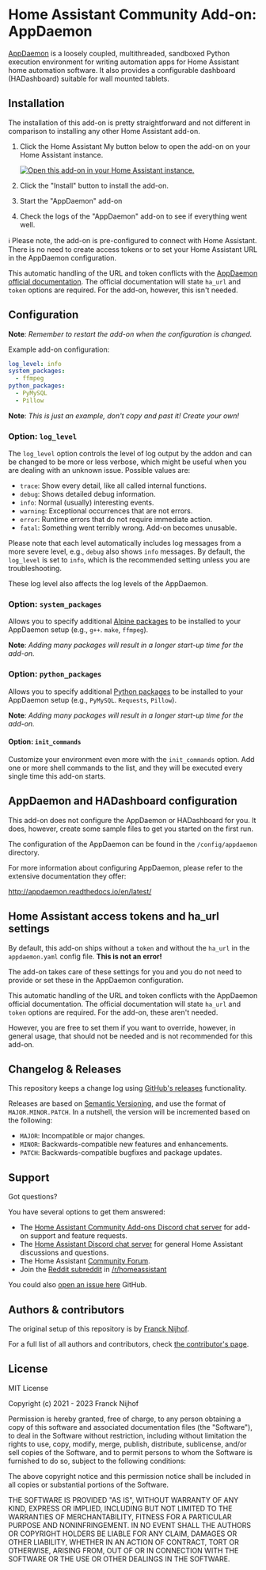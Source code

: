 # Home Assistant Community Add-on: AppDaemon

[AppDaemon][appdaemon] is a loosely coupled, multithreaded, sandboxed Python
execution environment for writing automation apps for Home Assistant home
automation software. It also provides a configurable dashboard (HADashboard)
suitable for wall mounted tablets.

## Installation

The installation of this add-on is pretty straightforward and not different in
comparison to installing any other Home Assistant add-on.

1. Click the Home Assistant My button below to open the add-on on your Home
   Assistant instance.

   [![Open this add-on in your Home Assistant instance.][addon-badge]][addon]

1. Click the "Install" button to install the add-on.
1. Start the "AppDaemon" add-on
1. Check the logs of the "AppDaemon" add-on to see if everything went well.

:information_source: Please note, the add-on is pre-configured to connect with
Home Assistant. There is no need to create access tokens or to set your
Home Assistant URL in the AppDaemon configuration.

This automatic handling of the URL and token conflicts with the
[AppDaemon official documentation][appdaemon]. The official documentation
will state `ha_url` and `token` options are required. For the add-on, however,
this isn't needed.

## Configuration

**Note**: _Remember to restart the add-on when the configuration is changed._

Example add-on configuration:

```yaml
log_level: info
system_packages:
  - ffmpeg
python_packages:
  - PyMySQL
  - Pillow
```

**Note**: _This is just an example, don't copy and past it! Create your own!_

### Option: `log_level`

The `log_level` option controls the level of log output by the addon and can
be changed to be more or less verbose, which might be useful when you are
dealing with an unknown issue. Possible values are:

- `trace`: Show every detail, like all called internal functions.
- `debug`: Shows detailed debug information.
- `info`: Normal (usually) interesting events.
- `warning`: Exceptional occurrences that are not errors.
- `error`: Runtime errors that do not require immediate action.
- `fatal`: Something went terribly wrong. Add-on becomes unusable.

Please note that each level automatically includes log messages from a
more severe level, e.g., `debug` also shows `info` messages. By default,
the `log_level` is set to `info`, which is the recommended setting unless
you are troubleshooting.

These log level also affects the log levels of the AppDaemon.

### Option: `system_packages`

Allows you to specify additional [Alpine packages][alpine-packages] to be
installed to your AppDaemon setup (e.g., `g++`. `make`, `ffmpeg`).

**Note**: _Adding many packages will result in a longer start-up time
for the add-on._

### Option: `python_packages`

Allows you to specify additional [Python packages][python-packages] to be
installed to your AppDaemon setup (e.g., `PyMySQL`. `Requests`, `Pillow`).

**Note**: _Adding many packages will result in a longer start-up time
for the add-on._

#### Option: `init_commands`

Customize your environment even more with the `init_commands` option.
Add one or more shell commands to the list, and they will be executed every
single time this add-on starts.

## AppDaemon and HADashboard configuration

This add-on does not configure the AppDaemon or HADashboard for you.
It does, however, create some sample files to get you started on the first run.

The configuration of the AppDaemon can be found in the `/config/appdaemon`
directory.

For more information about configuring AppDaemon, please refer to the
extensive documentation they offer:

<http://appdaemon.readthedocs.io/en/latest/>

## Home Assistant access tokens and ha_url settings

By default, this add-on ships without a `token` and without the `ha_url`
in the `appdaemon.yaml` config file. **This is not an error!**

The add-on takes care of these settings for you and you do not need to provide
or set these in the AppDaemon configuration.

This automatic handling of the URL and token conflicts with the AppDaemon
official documentation. The official documentation will state `ha_url` and
`token` options are required. For the add-on, these aren't needed.

However, you are free to set them if you want to override, however, in
general usage, that should not be needed and is not recommended for this add-on.

## Changelog & Releases

This repository keeps a change log using [GitHub's releases][releases]
functionality.

Releases are based on [Semantic Versioning][semver], and use the format
of `MAJOR.MINOR.PATCH`. In a nutshell, the version will be incremented
based on the following:

- `MAJOR`: Incompatible or major changes.
- `MINOR`: Backwards-compatible new features and enhancements.
- `PATCH`: Backwards-compatible bugfixes and package updates.

## Support

Got questions?

You have several options to get them answered:

- The [Home Assistant Community Add-ons Discord chat server][discord] for add-on
  support and feature requests.
- The [Home Assistant Discord chat server][discord-ha] for general Home
  Assistant discussions and questions.
- The Home Assistant [Community Forum][forum].
- Join the [Reddit subreddit][reddit] in [/r/homeassistant][reddit]

You could also [open an issue here][issue] GitHub.

## Authors & contributors

The original setup of this repository is by [Franck Nijhof][frenck].

For a full list of all authors and contributors,
check [the contributor's page][contributors].

## License

MIT License

Copyright (c) 2021 - 2023 Franck Nijhof

Permission is hereby granted, free of charge, to any person obtaining a copy
of this software and associated documentation files (the "Software"), to deal
in the Software without restriction, including without limitation the rights
to use, copy, modify, merge, publish, distribute, sublicense, and/or sell
copies of the Software, and to permit persons to whom the Software is
furnished to do so, subject to the following conditions:

The above copyright notice and this permission notice shall be included in all
copies or substantial portions of the Software.

THE SOFTWARE IS PROVIDED "AS IS", WITHOUT WARRANTY OF ANY KIND, EXPRESS OR
IMPLIED, INCLUDING BUT NOT LIMITED TO THE WARRANTIES OF MERCHANTABILITY,
FITNESS FOR A PARTICULAR PURPOSE AND NONINFRINGEMENT. IN NO EVENT SHALL THE
AUTHORS OR COPYRIGHT HOLDERS BE LIABLE FOR ANY CLAIM, DAMAGES OR OTHER
LIABILITY, WHETHER IN AN ACTION OF CONTRACT, TORT OR OTHERWISE, ARISING FROM,
OUT OF OR IN CONNECTION WITH THE SOFTWARE OR THE USE OR OTHER DEALINGS IN THE
SOFTWARE.

[addon-badge]: https://my.home-assistant.io/badges/supervisor_addon.svg
[addon]: https://my.home-assistant.io/redirect/supervisor_addon/?addon=a0d7b954_appdaemon&repository_url=https%3A%2F%2Fgithub.com%2Fhassio-addons%2Frepository
[alpine-packages]: https://pkgs.alpinelinux.org/packages
[appdaemon]: https://appdaemon.readthedocs.io
[contributors]: https://github.com/hassio-addons/addon-appdaemon/graphs/contributors
[discord-ha]: https://discord.gg/c5DvZ4e
[discord]: https://discord.me/hassioaddons
[forum]: https://community.home-assistant.io/t/home-assistant-community-add-on-appdaemon-4/163259?u=frenck
[frenck]: https://github.com/frenck
[issue]: https://github.com/hassio-addons/addon-appdaemon/issues
[python-packages]: https://pypi.org/
[reddit]: https://reddit.com/r/homeassistant
[releases]: https://github.com/hassio-addons/addon-appdaemon/releases
[semver]: http://semver.org/spec/v2.0.0.htm
